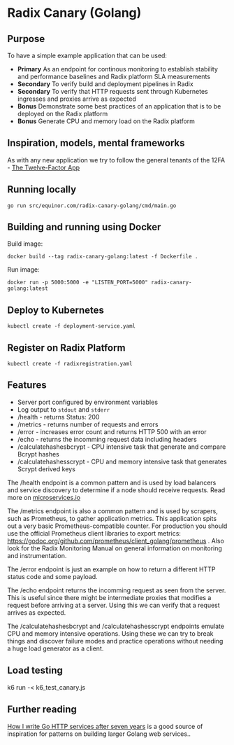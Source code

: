 # Radix Canary (Golang)
 
## Purpose

To have a simple example application that can be used:

- **Primary** As an endpoint for continous monitoring to establish stability and performance baselines and Radix platform SLA measurements
- **Secondary** To verify build and deployment pipelines in Radix
- **Secondary** To verify that HTTP requests sent through Kubernetes ingresses and proxies arrive as expected
- __Bonus__ Demonstrate some best practices of an application that is to be deployed on the Radix platform
- __Bonus__ Generate CPU and memory load on the Radix platform


## Inspiration, models, mental frameworks

As with any new application we try to follow the general tenants of the 12FA - [The Twelve-Factor App](https://12factor.net/)

## Running locally

  `go run src/equinor.com/radix-canary-golang/cmd/main.go`

## Building and running using Docker

Build image:

  `docker build --tag radix-canary-golang:latest -f Dockerfile .`

Run image:

  `docker run -p 5000:5000 -e "LISTEN_PORT=5000" radix-canary-golang:latest`

## Deploy to Kubernetes

  `kubectl create -f deployment-service.yaml`

## Register on Radix Platform

  `kubectl create -f radixregistration.yaml`

## Features

- Server port configured by environment variables
- Log output to `stdout` and `stderr`
- /health - returns Status: 200
- /metrics - returns number of requests and errors
- /error - increases error count and returns HTTP 500 with an error
- /echo - returns the incomming request data including headers
- /calculatehashesbcrypt - CPU intensive task that generate and compare Bcrypt hashes
- /calculatehashesscrypt - CPU and memory intensive task that generates Scrypt derived keys 

The /health endpoint is a common pattern and is used by load balancers and service discovery to determine if a node should receive requests. Read more on [microservices.io](http://microservices.io/patterns/observability/health-check-api.html)

The /metrics endpoint is also a common pattern and is used by scrapers, such as Prometheus, to gather application metrics. This application spits out a very basic Prometheus-compatible counter. For production you should use the official Prometheus client libraries to export metrics: https://godoc.org/github.com/prometheus/client_golang/prometheus . Also look for the Radix Monitoring Manual on general information on monitoring and instrumentation. 

The /error endpoint is just an example on how to return a different HTTP status code and some payload.

The /echo endpoint returns the incomming request as seen from the server. This is useful since there might be intermediate proxies that modifies a request before arriving at a server. Using this we can verify that a request arrives as expected.

The /calculatehashesbcrypt and /calculatehashesscrypt endpoints emulate CPU and memory intensive operations. Using these we can try to break things and discover failure modes and practice operations without needing a huge load generator as a client.

## Load testing

k6 run -< k6_test_canary.js

## Further reading

[How I write Go HTTP services after seven years](https://medium.com/statuscode/how-i-write-go-http-services-after-seven-years-37c208122831) is a good source of inspiration for patterns on building larger Golang web services.. 
